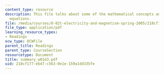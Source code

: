 ```yaml
---
content_type: resource
description: This file talks about some of the mathematical concepts and Maxwell?s
  equations.
file: /media/courses/8-02t-electricity-and-magnetism-spring-2005/218cf177eb47c5630e1e159a1dd335fe_summary_w01d3.pdf
file_type: application/pdf
learning_resource_types:
- Readings
ocw_type: OCWFile
parent_title: Readings
parent_type: CourseSection
resourcetype: Document
title: summary_w01d3.pdf
uid: 218cf177-eb47-c563-0e1e-159a1dd335fe
---
```

